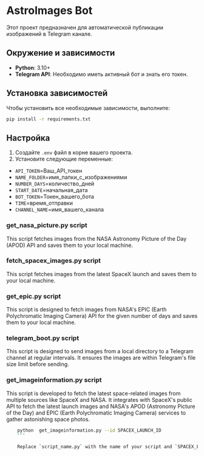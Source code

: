 # AstroImages Bot

Этот проект предназначен для автоматической публикации изображений в Telegram канале.

## Окружение и зависимости

- **Python**: 3.10+
- **Telegram API**: Необходимо иметь активный бот и знать его токен.


## Установка зависимостей

Чтобы установить все необходимые зависимости, выполните:

```bash
pip install -r requirements.txt
```

## Настройка

1. Создайте `.env` файл в корне вашего проекта.
2. Установите следующие переменные:

- `API_TOKEN`=Ваш_API_токен
- `NAME_FOLDER`=имя_папки_с_изображениями
- `NUMBER_DAYS`=количество_дней
- `START_DATE`=начальная_дата
- `BOT_TOKEN`=Токен_вашего_бота
- `TIME`=время_отправки
- `CHANNEL_NAME`=имя_вашего_канала

### get_nasa_picture.py script
This script fetches images from the NASA Astronomy Picture of the Day (APOD) API and saves them to your local machine.
### fetch_spacex_images.py script
This script fetches images from the latest SpaceX launch and saves them to your local machine.
### get_epic.py script
This script is designed to fetch images from NASA's EPIC (Earth Polychromatic Imaging Camera) API for the given number of days and saves them to your local machine.
### telegram_boot.py script
This script is designed to send images from a local directory to a Telegram channel at regular intervals. It ensures the images are within Telegram's file size limit before sending.
### get_imageinformation.py script
This script is developed to fetch the latest space-related images from multiple sources like SpaceX and NASA. It integrates with SpaceX's public API to fetch the latest launch images and NASA's APOD (Astronomy Picture of the Day) and EPIC (Earth Polychromatic Imaging Camera) services to gather astonishing space photos.
```bash
    python  get_imageinformation.py --id SPACEX_LAUNCH_ID
    ```

    Replace `script_name.py` with the name of your script and `SPACEX_LAUNCH_ID` with the desired SpaceX launch ID if you want to specify a different launch.






